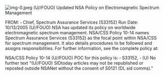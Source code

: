 ![img-0.jpeg](img-0.jpeg)
(U//FOUO) Updated NSA Policy on Electromagnetic Spectrum Management

FROM: $\square$
Chief, Spectrum Assurance Services (S33152)
Run Date: 10/13/2005
(U//FOUO) NSA has updated its policy on worldwide electromagnetic spectrum management. NSA/CSS Policy 10-14 names Spectrum Assurance Services (S33152) as the focal point within NSA/CSS for spectrum management. It also details procedures to be followed and assigns responsibilities. For further information, see the complete policy at:

NSA/CSS Policy 10-14
(U//FOUO) POC for this policy is: $\square$ S33152, $\square$
(U) No further text
"(U//FOUO) SIDtoday articles may not be republished or reposted outside NSANet without the consent of S0121 (DL sid comms)."
